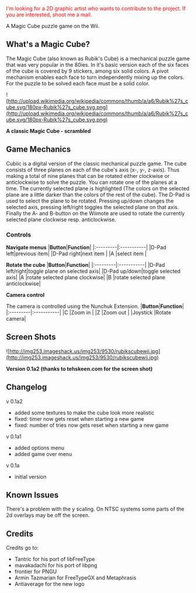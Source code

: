 <font color='#ff0000'>I'm looking for a 2D graphic artist who wants to contribute to the project. If you are interested, shoot me a mail.</font>

A Magic Cube puzzle game on the Wii.

## What's a Magic Cube? ##
The Magic Cube  (also known as Rubik's Cube) is a mechanical puzzle game that was very popular in the 80ies. In it's basic version each of the six faces of the cube is covered by 9 stickers, among six solid colors. A pivot mechanism enables each face to turn independently mixing up the colors. For the puzzle to be solved each face must be a solid color.

![http://upload.wikimedia.org/wikipedia/commons/thumb/a/a6/Rubik%27s_cube.svg/180px-Rubik%27s_cube.svg.png](http://upload.wikimedia.org/wikipedia/commons/thumb/a/a6/Rubik%27s_cube.svg/180px-Rubik%27s_cube.svg.png)

**A classic Magic Cube - scrambled**


## Game Mechanics ##
Cubiic is a digital version of the classic mechanical puzzle game. The cube consists of three planes on each of the cube's axis (x-, y-, z-axis). Thus making a total of nine planes that can be rotated either clockwise or anticlockwise to solve the puzzle. You can rotate one of the planes at a time. The currently selected plane is highlighted (The colors on the selected plane are a little darker than the colors of the rest of the cube). The D-Pad is used to select the plane to be rotated. Pressing up/down changes the selected axis, pressing left/right toggles the selected plane on that axis. Finally the A- and B-button on the Wiimote are used to rotate the currently selected plane clockwise resp. anticlockwise.

### Controls ###
**Navigate menus**
|**Button**|**Function**|
|:---------|:-----------|
|D-Pad left|previous item|
|D-Pad right|next item   |
|A         |select item |

**Rotate the cube**
|**Button**|**Function**|
|:---------|:-----------|
|D-Pad left/right|toggle plane on selected axis|
|D-Pad up/down|toggle selected axis|
|A         |rotate selected plane clockwise|
|B         |rotate selected plane anticlockwise|


**Camera control**

The camera is controlled using the Nunchuk Extension.
|**Button**|**Function**|
|:---------|:-----------|
|C         |Zoom in     |
|Z         |Zoom out    |
|Joystick  |Rotate camera|



## Screen Shots ##
![http://img253.imageshack.us/img253/9530/rubikscubewii.jpg](http://img253.imageshack.us/img253/9530/rubikscubewii.jpg)

**Version 0.1a2 (thanks to tehskeen.com for the screen shot)**


## Changelog ##
v 0.1a2
  * added some textures to make the cube look more realistic
  * fixed: timer now gets reset when starting a new game
  * fixed: number of tries now gets reset when starting a new game

v 0.1a1
  * added options menu
  * added game over menu


v 0.1a
  * initial version



## Known Issues ##

There's a problem with the y scaling. On NTSC systems
some parts of the 2d overlays may be off the screen.


## Credits ##
Credits go to:
  * Tantric for his port of libFreeType
  * mavakadachi for his port of libpng
  * frontier for PNGU
  * Armin Tazmarian for FreeTypeGX and Metaphrasis
  * Antiaverage for the new logo